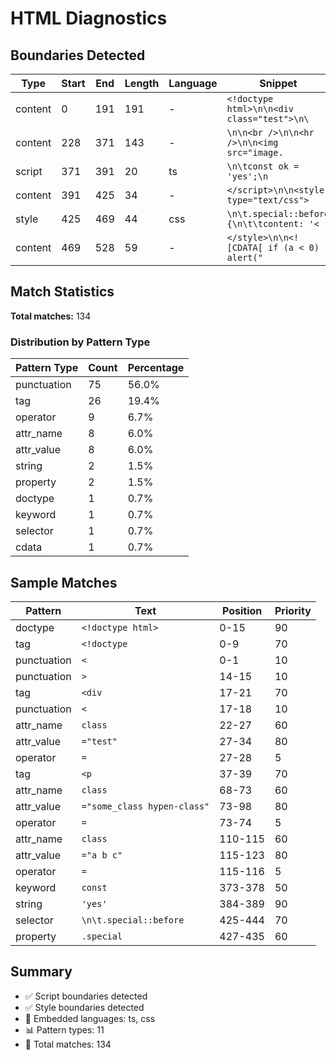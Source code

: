 # HTML Diagnostics

## Boundaries Detected

| Type    | Start | End | Length | Language | Snippet                                    |
| ------- | ----- | --- | ------ | -------- | ------------------------------------------ |
| content | 0     | 191 | 191    | -        | `<!doctype html>\n\n<div class="test">\n\` |
| content | 228   | 371 | 143    | -        | `\n\n<br />\n\n<hr />\n\n<img src="image.` |
| script  | 371   | 391 | 20     | ts       | `\n\tconst ok = 'yes';\n`                  |
| content | 391   | 425 | 34     | -        | `</script>\n\n<style type="text/css">`     |
| style   | 425   | 469 | 44     | css      | `\n\t.special::before {\n\t\tcontent: '< ` |
| content | 469   | 528 | 59     | -        | `</style>\n\n<![CDATA[ if (a < 0) alert("` |

## Match Statistics

**Total matches:** 134

### Distribution by Pattern Type

| Pattern Type | Count | Percentage |
| ------------ | ----- | ---------- |
| punctuation  | 75    | 56.0%      |
| tag          | 26    | 19.4%      |
| operator     | 9     | 6.7%       |
| attr_name    | 8     | 6.0%       |
| attr_value   | 8     | 6.0%       |
| string       | 2     | 1.5%       |
| property     | 2     | 1.5%       |
| doctype      | 1     | 0.7%       |
| keyword      | 1     | 0.7%       |
| selector     | 1     | 0.7%       |
| cdata        | 1     | 0.7%       |

## Sample Matches

| Pattern     | Text                        | Position | Priority |
| ----------- | --------------------------- | -------- | -------- |
| doctype     | `<!doctype html>`           | 0-15     | 90       |
| tag         | `<!doctype`                 | 0-9      | 70       |
| punctuation | `<`                         | 0-1      | 10       |
| punctuation | `>`                         | 14-15    | 10       |
| tag         | `<div`                      | 17-21    | 70       |
| punctuation | `<`                         | 17-18    | 10       |
| attr_name   | `class`                     | 22-27    | 60       |
| attr_value  | `="test"`                   | 27-34    | 80       |
| operator    | `=`                         | 27-28    | 5        |
| tag         | `<p`                        | 37-39    | 70       |
| attr_name   | `class`                     | 68-73    | 60       |
| attr_value  | `="some_class hypen-class"` | 73-98    | 80       |
| operator    | `=`                         | 73-74    | 5        |
| attr_name   | `class`                     | 110-115  | 60       |
| attr_value  | `="a b c"`                  | 115-123  | 80       |
| operator    | `=`                         | 115-116  | 5        |
| keyword     | `const`                     | 373-378  | 50       |
| string      | `'yes'`                     | 384-389  | 90       |
| selector    | `\n\t.special::before `     | 425-444  | 70       |
| property    | `.special`                  | 427-435  | 60       |

## Summary

- ✅ Script boundaries detected
- ✅ Style boundaries detected
- 🔧 Embedded languages: ts, css
- 📊 Pattern types: 11
- 🎯 Total matches: 134
